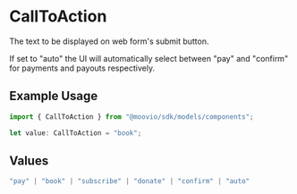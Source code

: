 # CallToAction

The text to be displayed on web form's submit button.

If set to "auto" the UI will automatically select between 
"pay" and "confirm" for payments and payouts respectively.

## Example Usage

```typescript
import { CallToAction } from "@moovio/sdk/models/components";

let value: CallToAction = "book";
```

## Values

```typescript
"pay" | "book" | "subscribe" | "donate" | "confirm" | "auto"
```